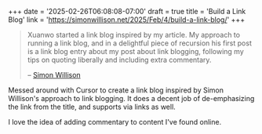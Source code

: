 +++
date = '2025-02-26T06:08:08-07:00'
draft = true
title = 'Build a Link Blog'
link = 'https://simonwillison.net/2025/Feb/4/build-a-link-blog/'
+++

> Xuanwo started a link blog inspired by my article. My approach to running a link blog, and in a delightful piece of recursion his first post is a link blog entry about my post about link blogging, following my tips on quoting liberally and including extra commentary.
>
> – [Simon Willison](https://simonwillison.net)

Messed around with Cursor to create a link blog inspired by Simon Willison's approach to link blogging. It does a decent job of de-emphasizing the link from the title, and supports via links as well.

I love the idea of adding commentary to content I've found online. 
